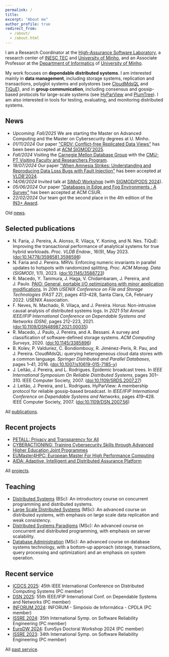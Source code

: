 ```yaml
---
permalink: /
title: 
excerpt: "About me"
author_profile: true
redirect_from: 
  - /about/
  - /about.html
---
```


I am a Research Coordinator at the [High-Assurance Software Laboratory](https://www.inesctec.pt/en/centres/haslab), a research center of [INESC&nbsp;TEC](https://www.inesctec.pt) and [University of Minho](http://www.uminho.pt), and an Associate Professor at the [Department of Informatics](http://www.di.uminho.pt) of [University of Minho](http://www.uminho.pt).

My work focuses on **dependable distributed systems**. I am interested mainly in **data management**, including storage systems, replication and transactions, polyglot systems and polystores (see [CloudMdsQL](http://dx.doi.org/10.1007/s10619-015-7185-y) and [TiQuE](http://vldb.org/pvldb/volumes/16/paper/TiQuE%3A%20Improving%20the%20Transactional%20Performance%20of%20Analytical%20Systems%20for%20True%20Hybrid%20Workloads)), and in **group communication**, including consensus and gossip-based protocols for large-scale systems (see [HyParView](http://dx.doi.org/10.1109/DSN.2007.56) and [PlumTree](http://dx.doi.org/10.1109/SRDS.2007.27)). I am also interested in tools for testing, evaluating, and monitoring distributed systems.

## News

- *Upcoming: Fall/2025* We are starting the Master on Advanced Computing and the Master on Cybersecurity degrees at U. Minho.
- *01/11/2024* Our paper ["CRDV: Conflict-free Replicated Data Views"](http://dx.doi.org/10.1145/3709675) has been been accepted at [ACM SIGMOD'2025](https://2025.sigmod.org/sigmod_papers.shtml).
- *Fall/2024* Visiting the [Carnegie Mellon Database Group](https://db.cs.cmu.edu/) with the [CMU-PT 
Visiting Faculty and Researchers Program](https://cmuportugal.org/media/cmu-portugal-will-be-hosting-18-research-visitors-to-carnegie-mellon-in-2024/).
- *18/07/2024* Our paper ["When Amnesia Strikes: Understanding and Reproducing Data Loss Bugs with Fault Injection"](https://www.vldb.org/pvldb/vol17/p3017-ramos.pdf) has been accepted at [VLDB'2024](https://vldb.org/2024/?program-schedule).
- *14/06/2024* Invited talk at [SiMoD Workshop](https://sfu-dis.github.io/simod/keynote_and_invited.html) (with [SIGMOD/PODS 2024](https://2024.sigmod.org/)).
- *05/06/2024* Our paper ["Databases in Edge and Fog Environments : A Survey"](https://dl.acm.org/doi/10.1145/3666001) has been accepted at ACM CSUR.
- *22/02/2024* Our team got the second place in the 4th edition of the [IN3+ Award](https://premioin3mais.pt/vencedor-da-4a-edicao-do-premio-in3/).

Old [news](/news/).

## Selected publications

<ul>
<li>
N. Faria, J. Pereira, A. Alonso, R. Vilaça, Y. Koning, and N. Nes.
TiQuE: Improving the transactional performance of analytical systems for true hybrid workloads.
<cite>Proc. VLDB Endow.</cite>, 16(9), May 2023.
(<a href="http://vldb.org/pvldb/volumes/16/paper/TiQuE%3A%20Improving%20the%20Transactional%20Performance%20of%20Analytical%20Systems%20for%20True%20Hybrid%20Workloads">doi:10.14778/3598581.3598598</a>)
</li>
<li>
N. Faria and
  J. Pereira.
MRVs: Enforcing numeric invariants in parallel updates to hotspots with
  randomized splitting.
<cite>Proc. ACM Manag. Data (SIGMOD)</cite>, 1(1), 2023.
(<a href="http://dx.doi.org/10.1145/3588723">doi:10.1145/3588723</a>)
</li>
<li>R. Macedo,
  Y. Tanimura, J. Haga,
  V. Chidambaram, J. Pereira, and
  J. Paulo.
<a href="https://www.usenix.org/conference/fast22/presentation/macedo">PAIO:
  General, portable I/O optimizations with minor application
  modifications</a>.
In <cite>20th USENIX Conference on File and Storage Technologies (FAST
  22)</cite>, pages 413–428, Santa Clara, CA, February 2022. USENIX
  Association.</li>
<li>
F. Neves,
  N. Machado, R. Vilaça, and
  J. Pereira.
Horus: Non-intrusive causal analysis of distributed systems logs.
In <cite>2021 51st Annual IEEE/IFIP International Conference on Dependable
  Systems and Networks (DSN)</cite>, pages 212–223, 2021.
(<a href="http://dx.doi.org/10.1109/DSN48987.2021.00035">doi:10.1109/DSN48987.2021.00035</a>)
</li>
<li>R. Macedo,
  J. Paulo, J. Pereira, and
  A. Bessani.
A survey and classification of software-defined storage systems.
<cite>ACM Computing Surveys</cite>, 2020.
(<a href="http://dx.doi.org/10.1145/3385896">doi:10.1145/3385896</a>)</li>
<li>
B. Kolev,
  P. Valduriez, C. Bondiombouy,
  R. Jiménez-Peris, R. Pau, and
  J. Pereira.
CloudMdsQL: querying heterogeneous cloud data stores with a common language.
<cite>Springer Distributed and Parallel Databases</cite>, pages 1–41, 2016.
(<a href="http://dx.doi.org/10.1007/s10619-015-7185-y">doi:10.1007/s10619-015-7185-y</a>)
</li>
<li>
J. Leitão,
  J. Pereira, and L. Rodrigues.
Epidemic broadcast trees.
In <cite>IEEE International Symposium On Reliable Distributed Systems</cite>,
  pages 301–310. IEEE Computer Society, 2007.
<!-- PDF: pdfs/LPR07a.pdf -->
(<a href="http://dx.doi.org/10.1109/SRDS.2007.27">doi:10.1109/SRDS.2007.27</a>)
</li>
<li>
J. Leitão,
  J. Pereira, and L. Rodrigues.
HyParView: A membership protocol for reliable gossip-based broadcast.
In <cite>IEEE/IFIP International Conference on Dependable Systems and
  Networks</cite>, pages 419–428. IEEE Computer Society, 2007.
<!-- PDF: pdfs/LPR07b.pdf -->
(<a href="http://dx.doi.org/10.1109/DSN.2007.56">doi:10.1109/DSN.2007.56</a>)
</li>
</ul>

All [publications](/publications/).

## Recent projects

- [PETALL: Privacy and Transparency for All](https://lnk.bio/petall)
- [CYBERACTIONING: Training Cybersecurity Skills through Advanced Higher Education Joint Programmes](https://cyberactioning.eu/)
- [EUMaster4HPC: European Master For High Performance Computing](https://eumaster4hpc.uni.lu/)
- [AIDA: Adaptive, Intelligent and Distributed Assurance Platform](https://aida.inesctec.pt/)

All [projects](/projects/).

## Teaching

- [Distributed Systems](https://di.uminho.pt/~jno/sitedi/uc_J305N4.html) (BSc): An introductory course on concurrent programming and distributed systems.
- [Large Scale Distributed Systems](https://di.uminho.pt/~jno/sitedi/uc_ME78ME7800006546.html) (MSc): An advanced course on distributed systems, with emphasis on large scale data replication and weak consistency.
- [Distributed Systems Paradigms](https://di.uminho.pt/~jno/sitedi/uc_ME78ME7800005182.html) (MSc): An advanced course on concurrent and distributed programming, with emphasis on server scalability.
- [Database Administration](https://distributedum.github.io/dba/) (MSc): An advanced course on database systems technology, with a bottom-up approach (storage, transactions, query processing and optimization) and an emphasis on system operation.

## Recent service

<ul>
<li><a href="https://icdcs2025.icdcs.org/">ICDCS 2025</a>: 45th IEEE International Conference on Distributed Computing Systems (PC member)</li>
<li><a href="https://dsn2025.github.io/">DSN 2025</a>: 55th IEEE/IFIP International Conf. on Dependable Systems and Networks (PC member)</li>
<li><a href="http://inforum.org.pt/INForum2024">INFORUM 2024</a>: INFORUM - Simpósio de Informática - CPDLA (PC member)</li>
<li><a href="https://issre.github.io/2024/">ISSRE 2024</a>: 35th International Symp. on Software Reliability Engineering (PC member)</li>
<li><a href="https://2024.eurosys.org/euroDW.html">EuroDW 2024</a>: EuroSys Doctoral Workshop 2024 (PC member)</li>
<li><a href="https://issre.github.io/2023/">ISSRE 2023</a>: 34th International Symp. on Software Reliability Engineering (PC member)</li>
</ul>

All [past service](/service/).
